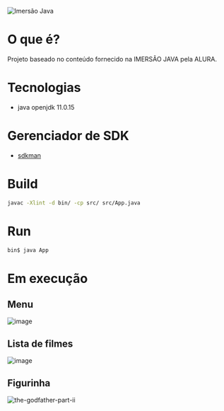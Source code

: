 ![Imersão Java](https://img.shields.io/badge/status-IMERS%C3%83O%20JAVA-success)

# O que é?

Projeto baseado no conteúdo fornecido 
na IMERSÃO JAVA pela ALURA.

# Tecnologias

- java openjdk 11.0.15

# Gerenciador de SDK

- [sdkman](https://sdkman.io/)

# Build

```bash
javac -Xlint -d bin/ -cp src/ src/App.java
```

# Run
```bash
bin$ java App
```

# Em execução

## Menu
![image](https://user-images.githubusercontent.com/2123360/179889243-033ae8de-1ca1-497a-abad-69cc0c1f9288.png)

## Lista de filmes

![image](https://user-images.githubusercontent.com/2123360/179889321-c2046117-af63-4631-ad6f-dc5f8045b803.png)

## Figurinha
![the-godfather-part-ii](https://user-images.githubusercontent.com/2123360/180115495-5241b551-e787-4877-982d-a7eb1faebc19.png)
